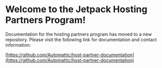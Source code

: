 # Welcome to the Jetpack Hosting Partners Program!

Documentation for the hosting partners program has moved to a new repository. Please visit the following link for documentation and contact information:

[https://github.com/Automattic/host-partner-documentation](https://github.com/Automattic/host-partner-documentation)
